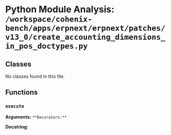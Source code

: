 # Python Module Analysis: `/workspace/cohenix-bench/apps/erpnext/erpnext/patches/v13_0/create_accounting_dimensions_in_pos_doctypes.py`

## Classes

No classes found in this file.


## Functions

### `execute`
**Arguments:** ``
**Decorators:** ``

**Docstring:**
```

```

